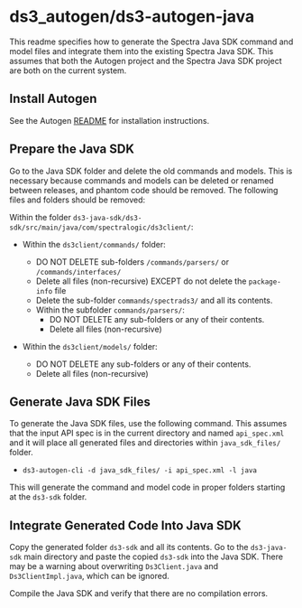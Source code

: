 # ds3_autogen/ds3-autogen-java

This readme specifies how to generate the Spectra Java SDK command and model files and integrate them
into the existing Spectra Java SDK. This assumes that both the Autogen project and the Spectra Java SDK
project are both on the current system.

## Install Autogen

See the Autogen [README](../README.md) for installation instructions.

## Prepare the Java SDK

Go to the Java SDK folder and delete the old commands and models. This is necessary because commands
and models can be deleted or renamed between releases, and phantom code should be removed. The following
files and folders should be removed:

Within the folder `ds3-java-sdk/ds3-sdk/src/main/java/com/spectralogic/ds3client/`:

  * Within the `ds3client/commands/` folder:
    * DO NOT DELETE sub-folders `/commands/parsers/` or `/commands/interfaces/`
    * Delete all files (non-recursive) EXCEPT do not delete the `package-info` file
    * Delete the sub-folder `commands/spectrads3/` and all its contents.
    * Within the subfolder `commands/parsers/`:
      * DO NOT DELETE any sub-folders or any of their contents.
      * Delete all files (non-recursive)

  * Within the `ds3client/models/` folder:
    * DO NOT DELETE any sub-folders or any of their contents.
    * Delete all files (non-recursive)

## Generate Java SDK Files

To generate the Java SDK files, use the following command. This assumes that the input API spec is in
the current directory and named `api_spec.xml` and it will place all generated files and directories
within `java_sdk_files/` folder.

* `ds3-autogen-cli -d java_sdk_files/ -i api_spec.xml -l java`

This will generate the command and model code in proper folders starting at the `ds3-sdk` folder.

## Integrate Generated Code Into Java SDK

Copy the generated folder `ds3-sdk` and all its contents. Go to the `ds3-java-sdk` main directory and
paste the copied `ds3-sdk` into the Java SDK. There may be a warning about overwriting `Ds3Client.java`
and `Ds3ClientImpl.java`, which can be ignored.

Compile the Java SDK and verify that there are no compilation errors.
